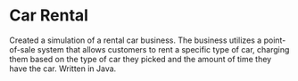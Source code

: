 # Car Rental
Created a simulation of a rental car business. The business utilizes a point-of-sale system that allows customers to rent a specific type of car, charging them based on the type of car they picked and the amount of time they have the car. Written in Java.

